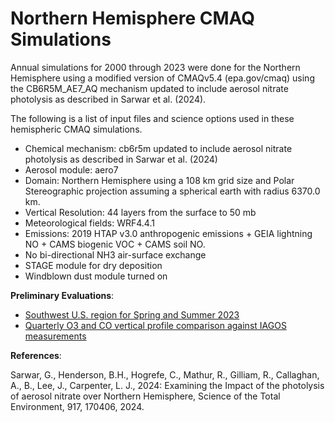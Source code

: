Northern Hemisphere CMAQ Simulations
=====================================

Annual simulations for 2000 through 2023 were done for the Northern Hemisphere using a modified version of CMAQv5.4 (epa.gov/cmaq) using the CB6R5M_AE7_AQ mechanism updated to include aerosol nitrate photolysis as described in Sarwar et al. (2024). 

The following is a list of input files and science options used in these hemispheric CMAQ simulations.

- Chemical mechanism: cb6r5m updated to include aerosol nitrate photolysis as described in Sarwar et al. (2024)
- Aerosol module: aero7
- Domain: Northern Hemisphere using a 108 km grid size and Polar Stereographic projection assuming a spherical earth with radius 6370.0 km.
- Vertical Resolution: 44 layers from the surface to 50 mb
- Meteorological fields: WRF4.4.1
- Emissions: 2019 HTAP v3.0 anthropogenic emissions + GEIA lightning NO + CAMS biogenic VOC + CAMS soil NO.
- No bi-directional NH3 air-surface exchange
- STAGE module for dry deposition
- Windblown dust module turned on

**Preliminary Evaluations**:

* [Southwest U.S. region for Spring and Summer 2023](./CMAQ_108HEMI_SWUSeval.md)
* [Quarterly O3 and CO vertical profile comparison against IAGOS measurements](./CMAQ_HEMI_iagos.md)

**References**: 

Sarwar, G., Henderson, B.H., Hogrefe, C., Mathur, R., Gilliam, R., Callaghan, A., B., Lee, J., Carpenter, L. J., 2024: Examining the Impact of the photolysis of aerosol nitrate over Northern Hemisphere, Science of the Total Environment, 917, 170406, 2024.
